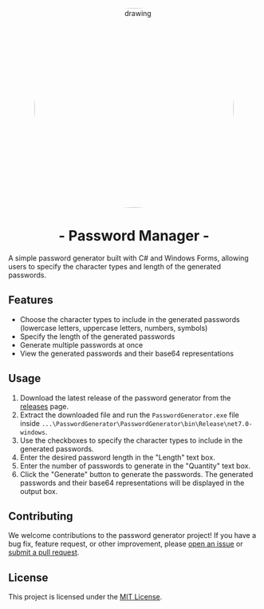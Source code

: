 <p align="center">
  <img src="https://user-images.githubusercontent.com/89481059/209265149-d98ad199-044b-476a-b30f-26e4270b36c7.png" alt="drawing" width="400" style="border-radius:50%"/> 
  <h1 align="center"> - <bold>Password Manager</bold> - </h1>
</p>

A simple password generator built with C# and Windows Forms, allowing users to specify the character types and length of the generated passwords.


## Features

-   Choose the character types to include in the generated passwords (lowercase letters, uppercase letters, numbers, symbols)
-   Specify the length of the generated passwords
-   Generate multiple passwords at once
-   View the generated passwords and their base64 representations

## Usage

1.  Download the latest release of the password generator from the [releases](https://github.com/black0439/GUI-blPasswordGenerator/releases) page.
2.  Extract the downloaded file and run the `PasswordGenerator.exe` file inside ```...\PasswordGenerator\PasswordGenerator\bin\Release\net7.0-windows```.
3.  Use the checkboxes to specify the character types to include in the generated passwords.
4.  Enter the desired password length in the "Length" text box.
5.  Enter the number of passwords to generate in the "Quantity" text box.
6.  Click the "Generate" button to generate the passwords. The generated passwords and their base64 representations will be displayed in the output box.

## Contributing

We welcome contributions to the password generator project! If you have a bug fix, feature request, or other improvement, please [open an issue](https://github.com/black0439/GUI-blPasswordGenerator/issues) or [submit a pull request](https://github.com/black0439/GUI-blPasswordGenerator/pulls).

## License

This project is licensed under the [MIT License](https://github.com/black0439/GUI-blPasswordGenerator/blob/v1.0.0-beta/LICENSE).
